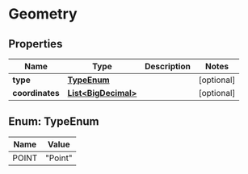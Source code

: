# Geometry

## Properties
Name | Type | Description | Notes
------------ | ------------- | ------------- | -------------
**type** | [**TypeEnum**](#TypeEnum) |  |  [optional]
**coordinates** | [**List&lt;BigDecimal&gt;**](BigDecimal.md) |  |  [optional]

<a name="TypeEnum"></a>
## Enum: TypeEnum
Name | Value
---- | -----
POINT | &quot;Point&quot;
